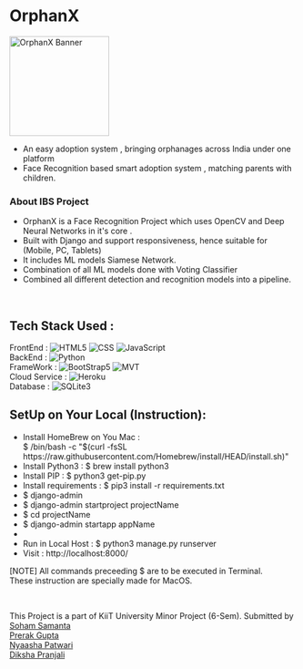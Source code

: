 # OrphanX
<img src="https://lh6.googleusercontent.com/rU8dZ0x67y63AeujFhM79UG_I3ZagEqTmDffagrUVuBI5eXPHtW2Z7zP1KU1MLKtl0wU5eNS_QHU-9v3GUJgxlKYeAR1yKADY8xCj7xMrpL8z9Rr2Zde9_OGsmXTigvBr7DEWggV" alt="OrphanX Banner" height="175px">
<ul>
    <li>An easy adoption system , bringing orphanages across India under one platform</li>
    <li>Face Recognition based smart adoption system , matching parents with children.</li>
</ul>

### About IBS Project 


<!-- <img src="https://i.morioh.com/f8c70ac378.png" alt="IBS Logo" height="300px" width="300px"> -->
- OrphanX is a Face Recognition Project which uses OpenCV and Deep Neural Networks in it's core .<br>
- Built with Django and support responsiveness, hence suitable for (Mobile, PC, Tablets) <br>
- It includes ML models Siamese Network. <br>
- Combination of all ML models done with Voting Classifier <br>
- Combined all different detection and recognition models into a pipeline. 
<br>

<!-- ## Deployed Project Link: https://soham-engage-ibs.herokuapp.com/ -->

## Tech Stack Used : <br>
FrontEnd : ![HTML5](https://img.shields.io/badge/-HTML5-000?&logo=html5&logoColor=E34F26)
           ![CSS](https://img.shields.io/badge/-CSS-000?&logo=css3&logoColor=1572B6)
           ![JavaScript](https://img.shields.io/badge/-JavaScript-000?&logo=JavaScript&logoColor=ddc508)
<br>
BackEnd : ![Python](https://img.shields.io/badge/-python-000?&logo=python&logoColor=B62829)
<br>
FrameWork : ![BootStrap5](https://img.shields.io/badge/-BootStrap5-000?&logo=bootstrap&logoColor=violet)
            ![MVT](https://img.shields.io/badge/-MVT-000?&logo=django&logoColor=green)
<br>
Cloud Service : ![Heroku](https://img.shields.io/badge/-Heroku-000?&logo=heroku&logoColor=violet)
<br>
Database : ![SQLite3](https://img.shields.io/badge/-SQLite3-000?&logo=sqlite&logoColor=lightblue)

## SetUp on Your Local (Instruction):
<ul>
    <li>Install HomeBrew on You Mac : <br>  $ /bin/bash -c "$(curl -fsSL https://raw.githubusercontent.com/Homebrew/install/HEAD/install.sh)" </li>
    <li>Install Python3 : $ brew install python3 </li>
    <li>Install PIP : $ python3 get-pip.py</li>
    <li>Install requirements : $ pip3 install -r requirements.txt</li>
    <li>$ django-admin</li>
    <li>$ django-admin startproject projectName</li>
    <li>$ cd projectName</li>
    <li>$ django-admin startapp appName<li>
    <li>Run in Local Host : $ python3 manage.py runserver</li>
    <li>Visit : http://localhost:8000/ </li>
</ul>

[NOTE] All commands preceeding $ are to be executed in Terminal. <br> These instruction are specially made for MacOS. <br>

<br>

This Project is a part of KiiT University Minor Project (6-Sem). Submitted by <br> 
[Soham Samanta](https://www.linkedin.com/in/soham-samanta2000/) <br> 
[Prerak Gupta](https://www.linkedin.com/in/prerakgpa/) <br> 
[Nyaasha Patwari](https://www.linkedin.com/in/nyaashapatwari18/) <br> 
[Diksha Pranjali](https://www.linkedin.com/in/diksha-pranjali2407/) <br> 